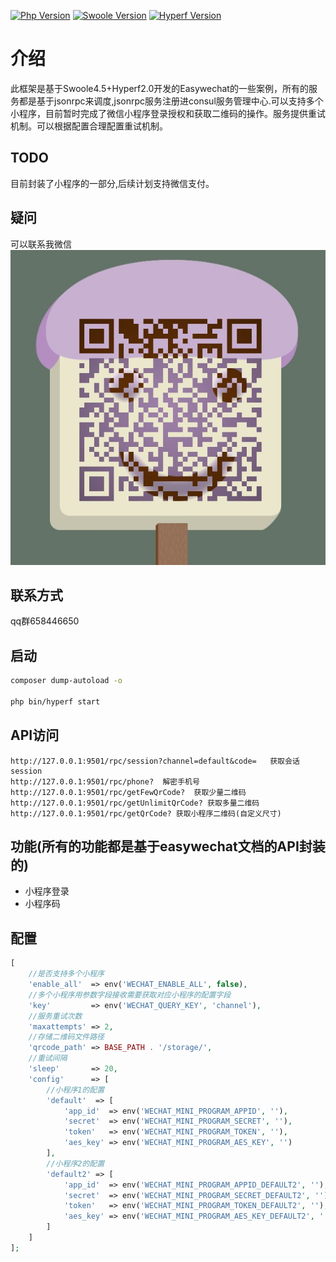 [![Php Version](https://img.shields.io/badge/php-%3E=7.4-brightgreen.svg?maxAge=2592000)](https://secure.php.net/)
[![Swoole Version](https://img.shields.io/badge/swoole-%3E=4.5.2-brightgreen.svg?maxAge=2592000)](https://github.com/swoole/swoole-src)
[![Hyperf Version](https://img.shields.io/badge/hyperf-%3E=2.0.1-brightgreen.svg?maxAge=2592000)](https://github.com/hyperf/hyperf)
# 介绍
此框架是基于Swoole4.5+Hyperf2.0开发的Easywechat的一些案例，所有的服务都是基于jsonrpc来调度,jsonrpc服务注册进consul服务管理中心.可以支持多个小程序，目前暂时完成了微信小程序登录授权和获取二维码的操作。服务提供重试机制。可以根据配置合理配置重试机制。

## TODO
目前封装了小程序的一部分,后续计划支持微信支付。

## 疑问
可以联系我微信
![avatar](wechat.jpg)
## 联系方式
qq群658446650

## 启动
```bash
composer dump-autoload -o

php bin/hyperf start
```

## API访问
```
http://127.0.0.1:9501/rpc/session?channel=default&code=   获取会话session
http://127.0.0.1:9501/rpc/phone?  解密手机号
http://127.0.0.1:9501/rpc/getFewQrCode?  获取少量二维码
http://127.0.0.1:9501/rpc/getUnlimitQrCode? 获取多量二维码
http://127.0.0.1:9501/rpc/getQrCode? 获取小程序二维码(自定义尺寸)
```

## 功能(所有的功能都是基于easywechat文档的API封装的)
- 小程序登录
- 小程序码

## 配置
```php
[
    //是否支持多个小程序
    'enable_all'  => env('WECHAT_ENABLE_ALL', false),
    //多个小程序用参数字段接收需要获取对应小程序的配置字段
    'key'         => env('WECHAT_QUERY_KEY', 'channel'),
    //服务重试次数
    'maxattempts' => 2,
    //存储二维码文件路径
    'qrcode_path' => BASE_PATH . '/storage/',
    //重试间隔
    'sleep'       => 20,
    'config'      => [
        //小程序1的配置
        'default'  => [
            'app_id'  => env('WECHAT_MINI_PROGRAM_APPID', ''),
            'secret'  => env('WECHAT_MINI_PROGRAM_SECRET', ''),
            'token'   => env('WECHAT_MINI_PROGRAM_TOKEN', ''),
            'aes_key' => env('WECHAT_MINI_PROGRAM_AES_KEY', '')
        ],
        //小程序2的配置
        'default2' => [
            'app_id'  => env('WECHAT_MINI_PROGRAM_APPID_DEFAULT2', ''),
            'secret'  => env('WECHAT_MINI_PROGRAM_SECRET_DEFAULT2', ''),
            'token'   => env('WECHAT_MINI_PROGRAM_TOKEN_DEFAULT2', ''),
            'aes_key' => env('WECHAT_MINI_PROGRAM_AES_KEY_DEFAULT2', '')
        ]
    ]
];
```


